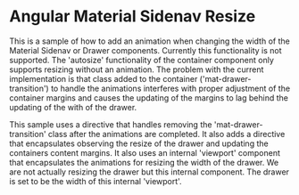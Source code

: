 # Angular Material Sidenav Resize

This is a sample of how to add an animation when changing the width of the Material Sidenav or Drawer components.
Currently this functionality is not supported. The 'autosize' functionality of the container component only
supports resizing without an animation. The problem with the current implementation 
is that class added to the container ('mat-drawer-transition') to handle the animations interferes with proper 
adjustment of the container margins and causes the updating of the margins to lag behind the updating of the 
with of the drawer.

This sample uses a directive that handles removing the 'mat-drawer-transition' class
after the animations are completed. It also adds a directive that encapsulates
observing the resize of the drawer and updating the containers content margins.
It also uses an internal 'viewport' component that encapsulates the animations
for resizing the width of the drawer. We are not actually resizing the drawer but this internal component.
The drawer is set to be the width of this internal 'viewport'.
